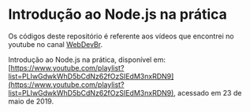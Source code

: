 # Introdução ao Node.js na prática

Os códigos deste repositório é referente aos vídeos que encontrei no youtube no canal [WebDevBr](https://www.youtube.com/channel/UCw2CVCF1hKQEYFa_bsCkGnQ).

Introdução ao Node.js na prática, disponível em: [https://www.youtube.com/playlist?list=PLIwGdwkWhD5bCdNz62fOzSIEdM3nxRDN9](https://www.youtube.com/playlist?list=PLIwGdwkWhD5bCdNz62fOzSIEdM3nxRDN9), acessado em 23 de maio de 2019.
